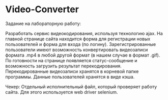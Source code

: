 # Video-Converter

Задание на лабораторную работу:

Разработать сервис видеокодирования, используя технологию ajax. На главной странице сайта находится форма для регистрации новых пользователей и форма для входа (по логину).
Зарегистрированные пользователи имеют возможность конвертировать видеозаписи формата .mp4 в любой другой формат (в нашем случае в формат .gif). По готовности на странице появляется статус-сообщение и возможность загрузить результат перекодирования. Перекодированные видеозаписи хранятся в корневой папке программы. Данные пользователей хранятся в виде кэша.

Чекер: Отдельный исполнительный файл, который проверяет работу сайта. Для этого используется web driver selenium.
